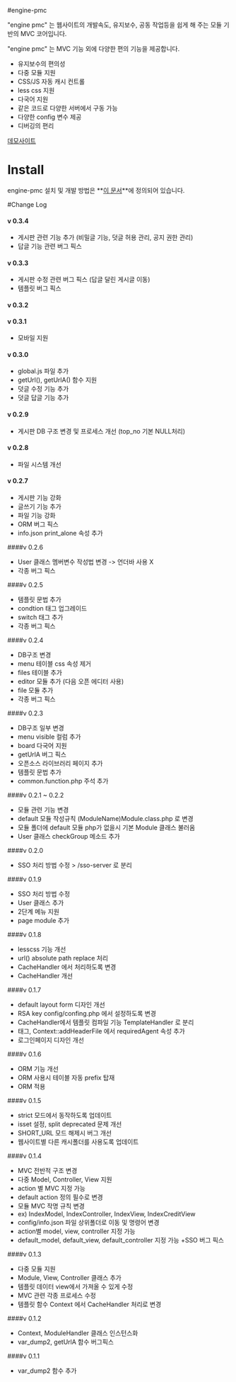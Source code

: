 #engine-pmc

"engine pmc" 는 웹사이트의 개발속도, 유지보수, 공동 작업등을 쉽게 해 주는 모듈 기반의 MVC 코어입니다.

"engine pmc" 는 MVC 기능 외에 다양한 편의 기능을 제공합니다.
+ 유지보수의 편의성
+ 다중 모듈 지원
+ CSS/JS 자동 캐시 컨트롤
+ less css 지원
+ 다국어 지원
+ 같은 코드로 다양한 서버에서 구동 가능
+ 다양한 config 변수 제공
+ 디버깅의 편리

[데모사이트](http://engine-pmc.parameter.kr)

# Install
engine-pmc 설치 및 개발 방법은 **[이 문서](https://github.com/Prev/engine-pmc/wiki)**에 정의되어 있습니다.


#Change Log

#### v 0.3.4
+ 게시판 관련 기능 추가 (비밀글 기능, 덧글 허용 관리, 공지 권한 관리)
+ 답글 기능 관련 버그 픽스

#### v 0.3.3
+ 게시판 수정 관련 버그 픽스 (답글 달린 게시글 이동) 
+ 템플릿 버그 픽스

#### v 0.3.2
#### v 0.3.1
+ 모바일 지원

#### v 0.3.0
+ global.js 파일 추가
 + getUrl(), getUrlA() 함수 지원
+ 덧글 수정 기능 추가
+ 덧글 답글 기능 추가

#### v 0.2.9
+ 게시판 DB 구조 변경 및 프로세스 개선 (top_no 기본 NULL처리)

#### v 0.2.8
+ 파일 시스템 개선

#### v 0.2.7
+ 게시판 기능 강화
+ 글쓰기 기능 추가
+ 파일 기능 강화
+ ORM 버그 픽스
+ info.json print_alone 속성 추가



####v 0.2.6
+ User 클래스 멤버변수 작성법 변경 -> 언더바 사용 X
+ 각종 버그 픽스

####v 0.2.5
+ 템플릿 문법 추가
 + condtion 태그 업그레이드
 + switch 태그 추가
+ 각종 버그 픽스

####v 0.2.4
+ DB구조 변경
 + menu 테이블 css 속성 제거
 + files 테이블 추가
+ editor 모듈 추가 (다음 오픈 에디터 사용)
+ file 모듈 추가
+ 각종 버그 픽스

####v 0.2.3
+ DB구조 일부 변경
 + menu visible 컬럼 추가
 + board 다국어 지원
+ getUrlA 버그 픽스
+ 오픈소스 라이브러리 페이지 추가
+ 템플릿 문법 <link> 추가
+ common.function.php 주석 추가

####v 0.2.1 ~ 0.2.2
+ 모듈 관련 기능 변경
 + default 모듈 작성규칙 (ModuleName)Module.class.php 로 변경
 + 모듈 폴더에 default 모듈 php가 없을시 기본 Module 클래스 불러옴
+ User 클래스 checkGroup 메소드 추가

####v 0.2.0
+ SSO 처리 방법 수정 > /sso-server 로 분리

####v 0.1.9
+ SSO 처리 방법 수정
+ User 클래스 추가
+ 2단계 메뉴 지원
+ page module 추가


####v 0.1.8
+ lesscss 기능 개선
 + url() absolute path replace 처리
 + CacheHandler 에서 처리하도록 변경
+ CacheHandler 개선


####v 0.1.7
+ default layout form 디자인 개선
+ RSA key config/confing.php 에서 설정하도록 변경
+ CacheHandler에서 템플릿 컴파일 기능 TemplateHandler 로 분리
+ <import> 태그, Context::addHeaderFile 에서 requiredAgent 속성 추가
+ 로그인페이지 디자인 개선

####v 0.1.6
+ ORM 기능 개선
+ ORM 사용시 테이블 자동 prefix 탑재
+ ORM 적용

####v 0.1.5
+ strict 모드에서 동작하도록 업데이트
 + isset 설정, split deprecated 문제 개선
+ SHORT_URL 모드 해제시 버그 개선
+ 웹사이트별 다른 캐시폴더를 사용도록 업데이트

####v 0.1.4
+ MVC 전반적 구조 변경
 + 다중 Model, Controller, View 지원
 + action 별 MVC 지정 가능
 + default action 정의 필수로 변경
+ 모듈 MVC 작명 규칙 변경
 + ex) IndexModel, IndexController, IndexView, IndexCreditView
+ config/info.json 파일 상위폴더로 이동 및 명령어 변경
 + action별 model, view, controller 지정 가능
 + default_model, default_view, default_controller 지정 가능
+SSO 버그 픽스

####v 0.1.3
+ 다중 모듈 지원
+ Module, View, Controller 클래스 추가
+ 템플릿 데이터 view에서 가져올 수 있게 수정
+ MVC 관련 각종 프로세스 수정
+ 템플릿 함수 Context 에서 CacheHandler 처리로 변경

####v 0.1.2
+ Context, ModuleHandler 클래스 인스턴스화
+ var_dump2, getUrlA 함수 버그픽스

####v 0.1.1
+ var_dump2 함수 추가
